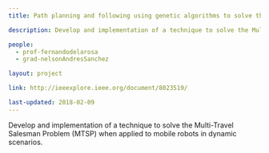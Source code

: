```yaml
---
title: Path planning and following using genetic algorithms to solve the multi-travel salesman problem in dynamic scenarios

description: Develop and implementation of a technique to solve the Multi-Travel Salesman Problem (MTSP) when applied to mobile robots in dynamic scenarios.

people:
  - prof-fernandodelarosa
  - grad-nelsonAndresSanchez

layout: project  

link: http://ieeexplore.ieee.org/document/8023519/

last-updated: 2018-02-09
---
```

Develop and implementation of a technique to solve the Multi-Travel Salesman Problem (MTSP) when applied to mobile robots in dynamic scenarios.
